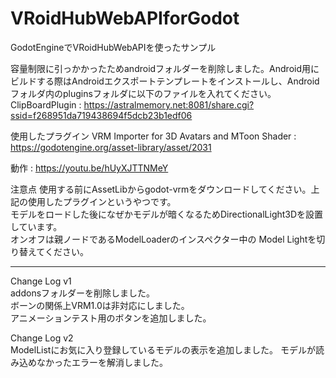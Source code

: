 # VRoidHubWebAPIforGodot
 GodotEngineでVRoidHubWebAPIを使ったサンプル

 容量制限に引っかかったためandroidフォルダーを削除しました。Android用にビルドする際はAndroidエクスポートテンプレートをインストールし、Androidフォルダ内のpluginsフォルダに以下のファイルを入れてください。
ClipBoardPlugin : https://astralmemory.net:8081/share.cgi?ssid=f268951da719438694f5dcb23b1edf06

 使用したプラグイン 
  VRM Importer for 3D Avatars and MToon Shader : https://godotengine.org/asset-library/asset/2031

  動作 : https://youtu.be/hUyXJTTNMeY
  

注意点
使用する前にAssetLibからgodot-vrmをダウンロードしてください。上記の使用したプラグインというやつです。<br>
モデルをロードした後になぜかモデルが暗くなるためDirectionalLight3Dを設置しています。<br>
オンオフは親ノードであるModelLoaderのインスペクター中の Model Lightを切り替えてください。

<hr>

Change Log v1<br>
addonsフォルダーを削除しました。<br>
ボーンの関係上VRM1.0は非対応にしました。<br>
アニメーションテスト用のボタンを追加しました。

Change Log v2<br>
ModelListにお気に入り登録しているモデルの表示を追加しました。
モデルが読み込めなかったエラーを解消しました。

